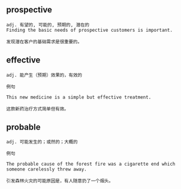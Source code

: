 ## prospective
```
adj. 有望的, 可能的, 预期的, 潜在的
Finding the basic needs of prospective customers is important.

发现潜在客户的基础需求是很重要的。
```
## effective
```
adj. 能产生（预期）效果的，有效的

例句

This new medicine is a simple but effective treatment.

这款新药治疗方式简单但有效。
```
## probable
```
adj. 可能发生的；或然的；大概的

例句

The probable cause of the forest fire was a cigarette end which someone carelessly threw away.

引发森林火灾的可能原因是，有人随意扔了一个烟头。
```